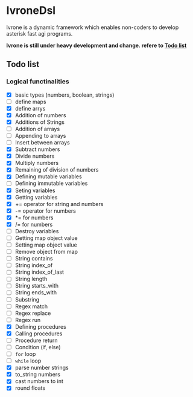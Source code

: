 # IvroneDsl

Ivrone is a dynamic framework which enables non-coders to develop asterisk
fast agi programs.

**Ivrone is still under heavy development and change. refere to [Todo list](#todo-list)**

## Todo list

### Logical functinalities
 - [x] basic types (numbers, boolean, strings)
 - [ ] define maps
 - [x] define arrys
 - [x] Addition of numbers
 - [x] Additions of Strings
 - [ ] Addition of arrays
 - [ ] Appending to arrays
 - [ ] Insert between arrays
 - [x] Subtract numbers
 - [x] Divide numbers
 - [x] Multiply numbers
 - [x] Remaining of division of numbers
 - [x] Defining mutable variables
 - [ ] Defining immutable variables
 - [x] Seting variables
 - [x] Getting variables
 - [x] += operator for string and numbers
 - [x] -= operator for numbers
 - [x] \*= for numbers
 - [x] /= for numbers
 - [ ] Destroy variables
 - [ ] Getting map object value
 - [ ] Setting map object value
 - [ ] Remove object from map
 - [ ] String contains
 - [ ] String index_of
 - [ ] String index_of_last
 - [ ] String length
 - [ ] String starts_with
 - [ ] String ends_with
 - [ ] Substring
 - [ ] Regex match
 - [ ] Regex replace
 - [ ] Regex run
 - [x] Defining procedures
 - [x] Calling procedures
 - [ ] Procedure return
 - [ ] Condition (if, else)
 - [ ] `for` loop
 - [ ] `while` loop
 - [x] parse number strings
 - [x] to_string numbers
 - [x] cast numbers to int
 - [x] round floats

